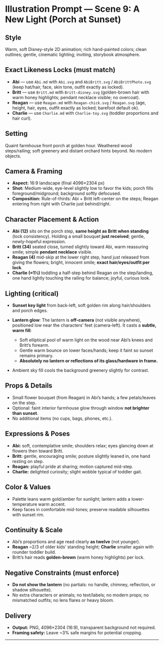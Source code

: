 # Illustration Prompt — Scene 9: A New Light (Porch at Sunset)

## Style

Warm, soft Disney-style 2D animation; rich hand-painted colors; clean outlines; gentle, cinematic lighting; inviting, storybook atmosphere.

## Exact Likeness Locks (must match)

* **Abi** — use `Abi.md` with `Abi.svg` and `AbiBritt.svg` / `AbiBrittPhoto.svg` (keep hat/hair, face, skin tone, outfit exactly as locked).
* **Britt** — use `Britt.md` with `Britt-disney.svg` (golden-brown hair with warm honey highlights; pendant necklace visible; no overcoat).
* **Reagan** — use `Reagan.md` with `Reagan-chick.svg` / `Reagan.svg` (age, height, hair, eyes, outfit exactly as locked; barefoot default ok).
* **Charlie** — use `Charlie.md` with `Charlie-toy.svg` (toddler proportions and hair curl).

## Setting

Quaint farmhouse front porch at golden hour. Weathered wood steps/railing; soft greenery and distant orchard hints beyond. No modern objects.

## Camera & Framing

* **Aspect:** 16:9 landscape (final 4096×2304 px)
* **Shot:** Medium-wide, eye-level slightly low to favor the kids; porch fills foreground/midground; background softly defocused.
* **Composition:** Rule-of-thirds: Abi + Britt left-center on the steps; Reagan entering from right with Charlie just behind/right.

## Character Placement & Action

* **Abi (12)** sits on the porch step, **same height as Britt when standing** (lock consistency). Holding a small bouquet **just received**; gentle, newly-hopeful expression.
* **Britt (34)** seated close, turned slightly toward Abi, warm reassuring smile; simple **pendant necklace** visible.
* **Reagan (4)** mid-skip at the lower right step, hand just released from giving the flowers; bright, innocent smile; **exact hair/eyes/outfit per lock**.
* **Charlie (≈1½)** toddling a half-step behind Reagan on the step/landing, one hand lightly touching the railing for balance; joyful, curious look.

## Lighting (critical)

* **Sunset key light** from back-left, soft golden rim along hair/shoulders and porch edges.
* **Lantern glow**: The lantern is **off-camera** (not visible anywhere), positioned low near the characters’ feet (camera-left). It casts a **subtle, warm fill**:

  * Soft elliptical pool of warm light on the wood near Abi’s knees and Britt’s forearm.
  * Gentle warm bounce on lower faces/hands; keep it faint so sunset remains primary.
  * **Absolutely no lantern or reflections of its glass/hardware in frame.**
* Ambient sky fill cools the background greenery slightly for contrast.

## Props & Details

* Small flower bouquet (from Reagan) in Abi’s hands; a few petals/leaves on the step.
* Optional: faint interior farmhouse glow through window **not brighter than sunset**.
* No additional items (no cups, bags, phones, etc.).

## Expressions & Poses

* **Abi:** soft, contemplative smile; shoulders relax; eyes glancing down at flowers then toward Britt.
* **Britt:** gentle, encouraging smile; posture slightly leaned in, one hand resting on step.
* **Reagan:** playful pride at sharing; motion captured mid-step.
* **Charlie:** delighted curiosity; slight wobble typical of toddler gait.

## Color & Values

* Palette leans warm gold/amber for sunlight; lantern adds a lower-temperature warm accent.
* Keep faces in comfortable mid-tones; preserve readable silhouettes with sunset rim.

## Continuity & Scale

* Abi’s proportions and age read clearly **as twelve** (not younger).
* **Reagan** \~2/3 of older kids’ standing height; **Charlie** smaller again with rounder toddler build.
* Britt’s hair reads **golden-brown** (warm honey highlights) per lock.

## Negative Constraints (must enforce)

* **Do not show the lantern** (no partials: no handle, chimney, reflection, or shadow silhouette).
* No extra characters or animals; no text/labels; no modern props; no mismatched outfits; no lens flares or heavy bloom.

## Delivery

* **Output:** PNG, 4096×2304 (16:9), transparent background not required.
* **Framing safety:** Leave \~3% safe margins for potential cropping.

---
